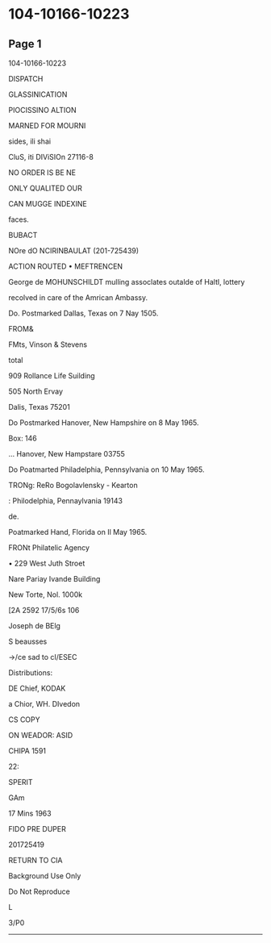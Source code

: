 # 104-10166-10223

## Page 1

104-10166-10223

DISPATCH

GLASSINICATION

PIOCISSINO ALTION

MARNED FOR MOURNI

sides, ili shai

CluS, iti DIViSIOn 27116-8

NO ORDER IS BE NE

ONLY QUALITED OUR

CAN MUGGE INDEXINE

faces.

BUBACT

NOre dO NCIRINBAULAT (201-725439)

ACTION ROUTED • MEFTRENCEN

George de MOHUNSCHILDT mulling assoclates outalde of Haltl, lottery

recolved in care of the Amrican Ambassy.

Do. Postmarked Dallas, Texas on 7 Nay 1505.

FROM&

FMts, Vinson & Stevens

total

909 Rollance Life Suilding

505 North Ervay

Dalis, Texas 75201

Do Postmarked Hanover, New Hampshire on 8 May 1965.

Box: 146

… Hanover, New Hampstare 03755

Do Poatmarted Philadelphia, Pennsylvania on 10 May 1965.

TRONg: ReRo Bogolavlensky - Kearton

: Philodelphia, Pennaylvania 19143

de.

Poatmarked Hand, Florida on Il May 1965.

FRONt Philatelic Agency

• 229 West Juth Stroet

Nare Pariay Ivande Building

New Torte, Nol. 1000k

[2A 2592 17/5/6s 106

Joseph de BElg

S beausses

→/ce sad to cI/ESEC

Distributions:

DE Chief, KODAK

a Chior, WH. DIvedon

CS COPY

ON WEADOR: ASID

CHIPA 1591

22:

SPERIT

GAm

17 Mins 1963

FIDO PRE DUPER

201725419

RETURN TO CIA

Background Use Only

Do Not Reproduce

L

3/P0

---

